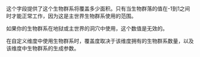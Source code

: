 这个字段提供了这个生物群系将覆盖多少面积。只有当生物群落的值在-1到1之间时才能正常工作，因为这是主世界生物群系使用的范围。

如果你的生物群系在地狱或主世界的洞穴中使用，这个数值是无效的。

在自定义维度中使用生物群系时，覆盖度取决于该维度拥有的生物群系数量，以及该维度中生物群系的生成参数。
